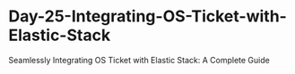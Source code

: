 # Day-25-Integrating-OS-Ticket-with-Elastic-Stack
Seamlessly Integrating OS Ticket with Elastic Stack: A Complete Guide
